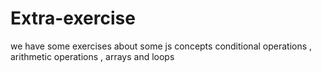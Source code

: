 # Extra-exercise
we have some exercises about some js concepts conditional operations , arithmetic operations , arrays and loops 